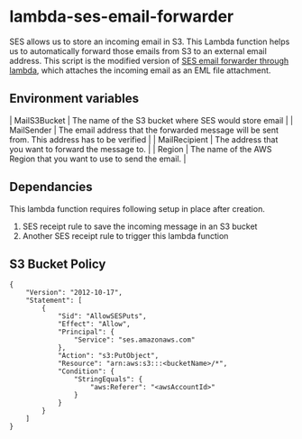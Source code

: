 # lambda-ses-email-forwarder

SES allows us to store an incoming email in S3. This Lambda function helps us to automatically forward those emails from S3 to an external email address. This script is the modified version of [SES email forwarder through lambda](https://aws.amazon.com/blogs/messaging-and-targeting/forward-incoming-email-to-an-external-destination/), which attaches the incoming email as an EML file attachment. 

## Environment variables
| MailS3Bucket | 	The name of the S3 bucket where SES would store email |
| MailSender | The email address that the forwarded message will be sent from. This address has to be verified |
| MailRecipient | The address that you want to forward the message to. |
| Region | The name of the AWS Region that you want to use to send the email. |

## Dependancies
This lambda function requires following setup in place after creation.
1) SES receipt rule to save the incoming message in an S3 bucket
2) Another SES receipt rule to trigger this lambda function

## S3 Bucket Policy
```
{
    "Version": "2012-10-17",
    "Statement": [
        {
            "Sid": "AllowSESPuts",
            "Effect": "Allow",
            "Principal": {
                "Service": "ses.amazonaws.com"
            },
            "Action": "s3:PutObject",
            "Resource": "arn:aws:s3:::<bucketName>/*",
            "Condition": {
                "StringEquals": {
                    "aws:Referer": "<awsAccountId>"
                }
            }
        }
    ]
}
```
